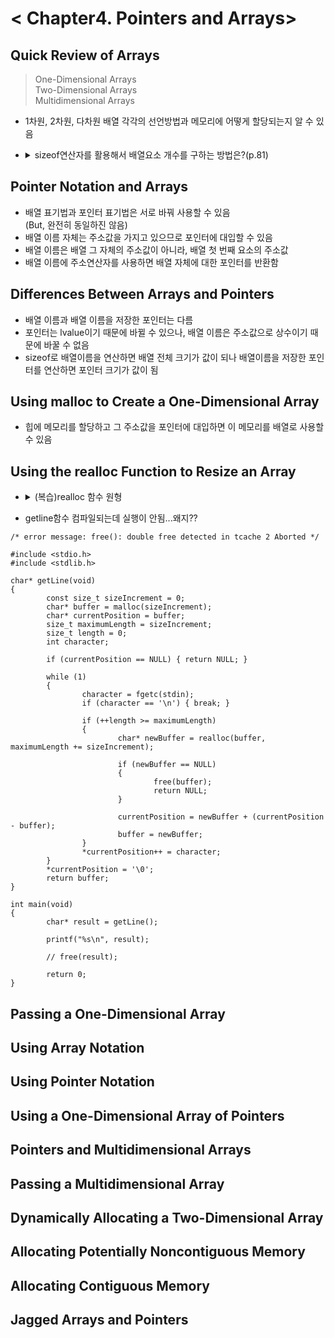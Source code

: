 < Chapter4. Pointers and Arrays>
===

Quick Review of Arrays
---
> One-Dimensional Arrays  
> Two-Dimensional Arrays  
> Multidimensional Arrays  
- 1차원, 2차원, 다차원 배열 각각의 선언방법과 메모리에 어떻게 할당되는지 알 수 있음 

- <details>
   <summary>sizeof연산자를 활용해서 배열요소 개수를 구하는 방법은?(p.81)</summary>
   <div markdown="1">
    sizeof(array) / sizeof(element)
   </div>
  </details>


Pointer Notation and Arrays
---
- 배열 표기법과 포인터 표기법은 서로 바꿔 사용할 수 있음   
  (But, 완전히 동일하진 않음)  
- 배열 이름 자체는 주소값을 가지고 있으므로 포인터에 대입할 수 있음
- 배열 이름은 배열 그 자체의 주소값이 아니라, 배열 첫 번째 요소의 주소값
- 배열 이름에 주소연산자를 사용하면 배열 자체에 대한 포인터를 반환함 


Differences Between Arrays and Pointers
---
- 배열 이름과 배열 이름을 저장한 포인터는 다름 
- 포인터는 lvalue이기 때문에 바뀔 수 있으나, 배열 이름은 주소값으로 상수이기 때문에 바꿀 수 없음
- sizeof로 배열이름을 연산하면 배열 전체 크기가 값이 되나 배열이름을 저장한 포인터를 연산하면 포인터 크기가 값이 됨 

Using malloc to Create a One-Dimensional Array
---
- 힙에 메모리를 할당하고 그 주소값을 포인터에 대입하면 이 메모리를 배열로 사용할 수 있음 

Using the realloc Function to Resize an Array
---
- <details>
   <summary>(복습)realloc 함수 원형</summary>
   <div markdown="1">
      void* realloc(void* ptr, size_t size);
   </div>
   </details>

- getline함수 컴파일되는데 실행이 안됨...왜지?? 
````
/* error message: free(): double free detected in tcache 2 Aborted */

#include <stdio.h>
#include <stdlib.h>

char* getLine(void)
{
        const size_t sizeIncrement = 0;
        char* buffer = malloc(sizeIncrement);
        char* currentPosition = buffer;
        size_t maximumLength = sizeIncrement;
        size_t length = 0;
        int character;

        if (currentPosition == NULL) { return NULL; }

        while (1)
        {
                character = fgetc(stdin);
                if (character == '\n') { break; }

                if (++length >= maximumLength)
                {
                        char* newBuffer = realloc(buffer, maximumLength += sizeIncrement);

                        if (newBuffer == NULL)
                        {
                                free(buffer);
                                return NULL;
                        }

                        currentPosition = newBuffer + (currentPosition - buffer);
                        buffer = newBuffer;
                }
                *currentPosition++ = character;
        }
        *currentPosition = '\0';
        return buffer;
}

int main(void)
{
        char* result = getLine();

        printf("%s\n", result);

        // free(result);

        return 0;
}
````
   
Passing a One-Dimensional Array
---

Using Array Notation
---

Using Pointer Notation
---

Using a One-Dimensional Array of Pointers
---

Pointers and Multidimensional Arrays
---

Passing a Multidimensional Array
---

Dynamically Allocating a Two-Dimensional Array
---

Allocating Potentially Noncontiguous Memory
---

Allocating Contiguous Memory
---

Jagged Arrays and Pointers
---

